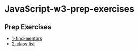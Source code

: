 # JavaScript-w3-prep-exercises

## Prep Exercises
* [1-find-mentors](./1-find-mentors.js)
* [2-class-list](./2-class-list.js)
